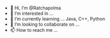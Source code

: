 - 👋 Hi, I’m @Ratchapolma
- 👀 I’m interested in ...
- 🌱 I’m currently learning ... Java, C++, Python
- 💞️ I’m looking to collaborate on ...
- 📫 How to reach me ...

<!---
Ratchapolma/Ratchapolma is a ✨ special ✨ repository because its `README.md` (this file) appears on your GitHub profile.
You can click the Preview link to take a look at your changes.
--->
